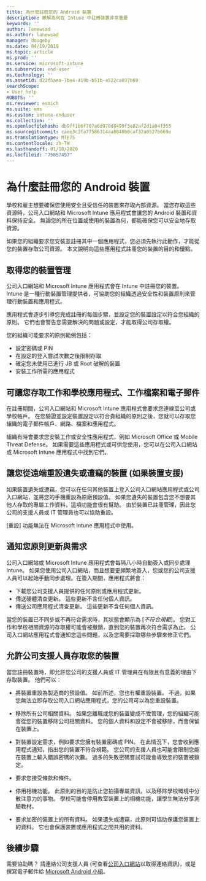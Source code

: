 ```yaml
---
title: 為什麼註冊您的 Android 裝置
description: 瞭解為何在 Intune 中註冊裝置非常重要
keywords: ''
author: lenewsad
ms.author: lanewsad
manager: dougeby
ms.date: 04/19/2019
ms.topic: article
ms.prod: ''
ms.service: microsoft-intune
ms.subservice: end-user
ms.technology: ''
ms.assetid: d22f5aea-7be4-419b-b51b-a522ca037b69
searchScope:
- User help
ROBOTS: ''
ms.reviewer: esmich
ms.suite: ems
ms.custom: intune-enduser
ms.collection: ''
ms.openlocfilehash: db9ff1b6f707a6d978d8499f3e82af2d1a04f355
ms.sourcegitcommit: caee3c3fa77586314aa8040b0caf32a0527b669e
ms.translationtype: MTE75
ms.contentlocale: zh-TW
ms.lasthandoff: 01/10/2020
ms.locfileid: "75857497"
---
```

# <a name="why-enroll-your-android-device"></a>為什麼註冊您的 Android 裝置  

學校和雇主想要確保您使用安全且受信任的裝置來存取內部資源。 當您存取這些資源時，公司入口網站和 Microsoft Intune 應用程式會讓您的 Android 裝置和資料保持安全。 無論您的所在位置或使用的裝置為何，都能確保您可以安全地存取資源。 

如果您的組織要求您安裝並註冊其中一個應用程式，您必須先執行此動作，才能從您的裝置存取公司資源。 本文說明向這些應用程式註冊您的裝置的目的和優點。  

## <a name="gets-your-device-managed"></a>取得您的裝置管理  
 公司入口網站和 Microsoft Intune 應用程式會在 Intune 中註冊您的裝置。  Intune 是一種行動裝置管理提供者，可協助您的組織透過安全性和裝置原則來管理行動裝置和應用程式。 

應用程式會逐步引導您完成註冊的每個步驟，並設定您的裝置設定以符合您組織的原則。 它們也會警告您需要解決的問題或設定，才能取得公司存取權。  

您的組織可能要求的原則範例包括：  
* 設定密碼或 PIN
* 在設定的登入嘗試次數之後限制存取
* 確定您未使用已進行 JB 或 Root 破解的裝置
* 安裝工作所需的應用程式  

## <a name="gives-you-access-to-work-and-school-apps-work-files-and-email"></a>可讓您存取工作和學校應用程式、工作檔案和電子郵件  
在註冊期間，公司入口網站和 Microsoft Intune 應用程式會要求您連線至公司或學校帳戶。  在您驗證並設定裝置設定以符合貴組織的原則之後，您就可以存取您組織的電子郵件帳戶、網路、檔案和應用程式。  

組織有時會要求您安裝工作或安全性應用程式，例如 Microsoft Office 或 Mobile Threat Defense。 如果需要這些應用程式或可供您使用，您可以在公司入口網站或 Microsoft Intune 應用程式中找到它們。

## <a name="lets-you-remotely-reset-a-lost-or-stolen-device-if-device-supports-it"></a>讓您從遠端重設遺失或遭竊的裝置 (如果裝置支援)
如果裝置遺失或遭竊，您可以在任何其他裝置上登入公司入口網站應用程式或公司入口網站，並將您的手機重設為原廠預設值。 如果您遺失的裝置包含您不想要其他人存取的專屬工作資料，這項功能會很有幫助。 由於裝置已註冊管理，因此您公司的支援人員或 IT 管理員也可以協助重設。  

[重設] 功能無法在 Microsoft Intune 應用程式中使用。  

## <a name="notifies-you-of-policy-updates-and-requirements"></a>通知您原則更新與需求
公司入口網站或 Microsoft Intune 應用程式會每隔八小時自動簽入或同步處理 Intune。 如果您使用公司入口網站，而且想要更頻繁地簽入，您或您的公司支援人員可以起始手動同步處理。在簽入期間，應用程式將會：  

* 下載您公司支援人員提供的任何原則或應用程式更新。  
* 傳送硬體清查更新。 這些更新不含任何個人資訊。  
* 傳送公司應用程式清查更新。 這些更新不含任何個人資訊。  

當您的裝置已不同步或不再符合需求時，其狀態會顯示為 [*不符合規範*]。 您對工作和學校相關資源的存取權可能會被撤銷，直到您的裝置再次符合需求為止。 公司入口網站應用程式會通知您這些問題，以及您需要採取哪些步驟來修正它們。  


## <a name="permits-company-support-access-to-your-device"></a>允許公司支援人員存取您的裝置
當您註冊裝置時，即允許您公司的支援人員或 IT 管理員在有限且有意義的理由下存取裝置。 他們可以：  

* 將裝置重設為製造商的預設值。 如前所述，您也有權重設裝置。 不過，如果您無法立即存取公司入口網站應用程式，您的公司可以為您重設裝置。  

* 移除所有公司相關資料。 如果您離職或您的裝置變成不受管理，您的組織可能會從您的裝置移除公司相關資料。 您的個人資料和設定不會被移除，而會保留在裝置上。  

* 對裝置設定需求，例如要求您擁有裝置密碼或 PIN。 在此情況下，您會收到應用程式通知，指出您的裝置不符合規範。 您公司的支援人員也可能會限制您能在裝置上輸入錯誤密碼的次數。 過多的失敗密碼嘗試可能會導致您的裝置被鎖定。  

* 要求您接受條款和條件。  

* 停用相機功能。 此原則的目的是防止您拍攝專屬資訊，以及移除學校環境中分散注意力的事物。 學校可能會停用教室裝置上的相機功能，讓學生無法分享測驗教材。  

* 要求加密的裝置上的所有資料。 如果遺失或遭竊，此原則可協助保護您裝置上的資料。 它也會保護裝置或應用程式之間共用的資料。 

## <a name="next-steps"></a>後續步驟  

需要協助嗎？ 請連絡公司支援人員 (可查看[公司入口網站](https://go.microsoft.com/fwlink/?linkid=2010980)以取得連絡資訊)，或是撰寫電子郵件給 <a href="mailto:wintunedroidfbk@microsoft.com?subject=I'm having trouble installing the Company Portal app on my Android device&body=Describe the issue you're experiencing here.">Microsoft Android 小組</a>。

